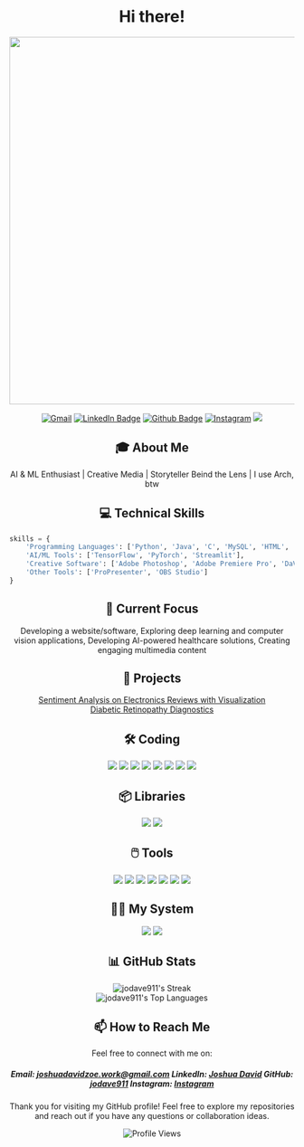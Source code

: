 # <div align="center">Hi there!</div>

<div align="center">
  <img src="https://i.giphy.com/media/v1.Y2lkPTc5MGI3NjExZTR0M2c0Y29uNmRsZWxpOHU2dnVpM2pub3g5NnRqNHoxcnM1dXdvOCZlcD12MV9pbnRlcm5hbF9naWZfYnlfaWQmY3Q9Zw/6ZtPDJr6mto5sCydfw/giphy.gif" width='650'/>
</div>

<div align="center">
  
[![Gmail](https://img.shields.io/badge/Gmail-8A2BE2?style=flat&logo=Gmail&logoColor=white)](mailto:joshuadavidzoe.work@gmail.com)
[![LinkedIn Badge](https://img.shields.io/badge/-LinkedIn-0077B5?style=flat&logo=Linkedin&logoColor=white&link=https://www.linkedin.com/in/joshua-david-4b658821b/)](https://www.linkedin.com/in/joshua-david-4b658821b/)
[![Github Badge](https://img.shields.io/badge/-Github-242A2D?style=flat&logo=Github&logoColor=white&link=https://github.com/jodave911/)](https://github.com/jodave911/)
[![Instagram](https://img.shields.io/badge/-Instagram-D42F8A?style=flat&logo=instagram&logoColor=white&link=https://www.instagram.com/_jo_dave_/)](https://www.instagram.com/_jo_dave_/)
![](https://komarev.com/ghpvc/?username=jodave911)
  
</div>

## <div align="center">🎓 About Me</div>

<div align="center"> AI & ML Enthusiast | Creative Media | Storyteller Beind the Lens | I use Arch, btw </div>



## <div align="center">💻 Technical Skills</div>

<div align="left">

```python
skills = {
    'Programming Languages': ['Python', 'Java', 'C', 'MySQL', 'HTML', 'CSS'],
    'AI/ML Tools': ['TensorFlow', 'PyTorch', 'Streamlit'],
    'Creative Software': ['Adobe Photoshop', 'Adobe Premiere Pro', 'DaVinci Resolve', 'Blender'],
    'Other Tools': ['ProPresenter', 'OBS Studio']
}
```
</div>



## <div align="center">🔭 Current Focus</div>
<div align="center">
Developing a website/software,
Exploring deep learning and computer vision applications,
Developing AI-powered healthcare solutions,
Creating engaging multimedia content
</div>

## <div align="center">🚀 Projects</div>

<div align="center">

[Sentiment Analysis on Electronics Reviews with Visualization](https://github.com/jodave911/Sentiment-Analysis-using-Amazon-Electronic-Reviews) <br>
[Diabetic Retinopathy Diagnostics](https://github.com/jodave911/Diabetic-Retinopathy-Diagnostics)

</div>

## <div align="center">🛠️ Coding </div>

<div align="center">

![](https://img.shields.io/badge/HTML-239120?style=for-the-badge&logo=html5&logoColor=white)
![](https://img.shields.io/badge/PHP-777BB4?style=for-the-badge&logo=php&logoColor=white)
![](https://img.shields.io/badge/CSS-239120?&style=for-the-badge&logo=css3&logoColor=white)
![](https://img.shields.io/badge/Markdown-000000?style=for-the-badge&logo=markdown&logoColor=white)
![](https://img.shields.io/badge/Java-ED8B00?style=for-the-badge&logo=openjdk&logoColor=white)
![](https://img.shields.io/badge/C-00599C?style=for-the-badge&logo=c&logoColor=white)
![](https://img.shields.io/badge/MySQL-00000F?style=for-the-badge&logo=mysql&logoColor=white)
![](https://img.shields.io/badge/Python-3776AB?style=for-the-badge&logo=python&logoColor=white)
</div>

## <div align="center">📦 Libraries </div>

<div align="center">

![](https://img.shields.io/badge/TensorFlow-FF6F00?style=for-the-badge&logo=tensorflow&logoColor=white)
![](https://img.shields.io/badge/PyTorch-EE4C2C?style=for-the-badge&logo=pytorch&logoColor=white)
</div>

## <div align='center'>🖱️ Tools </div>

<div align='center'>

![](https://img.shields.io/badge/blender-%23F5792A.svg?style=for-the-badge&logo=blender&logoColor=white)
![](https://img.shields.io/badge/Adobe%20Lightroom-31A8FF?style=for-the-badge&logo=Adobe%20Lightroom&logoColor=white)
![](https://img.shields.io/badge/Adobe-Photoshop-31A8FF?style=for-the-badge&logo=Adobe-Photoshop&logoColor=white)
![](https://img.shields.io/badge/Adobe-Premiere%20Pro-9999FF?style=for-the-badge&logo=Adobe-Premiere%20Pro&logoColor=white)
![](https://img.shields.io/badge/Colab-F9AB00?style=for-the-badge&logo=googlecolab&color=525252)
![](https://img.shields.io/badge/Visual_Studio_Code-0078D4?style=for-the-badge&logo=visual%20studio%20code&logoColor=white)
![](https://img.shields.io/badge/NeoVim-%2357A143.svg?&style=for-the-badge&logo=neovim&logoColor=white)
</div>

## <div align="center">🧑‍💻️ My System </div>

<div align="center">

![](https://img.shields.io/badge/Intel-Core_i7_8th-0071C5?style=for-the-badge&logo=intel&logoColor=white)
![](https://img.shields.io/badge/Windows-LENOVO_ThinkPad_t480-0078D6?style=for-the-badge&logo=windows&logoColor=white)
</div>


## <div align="center">📊 GitHub Stats</div>

<div align="center">
    
![jodave911's Streak](https://github-readme-streak-stats.herokuapp.com/?user=jodave911&theme=default&hide_border=true)  
![jodave911's Top Languages](https://github-readme-stats.vercel.app/api/top-langs/?username=jodave911&theme=default&show_icons=true&hide_border=true&layout=compact)

</div>


 

## <div align="center">📫 How to Reach Me</div>
<div align="center"> 

Feel free to connect with me on:
##### Email: [joshuadavidzoe.work@gmail.com](mailto:joshuadavidzoe.work@gmail.com) LinkedIn: [Joshua David](https://www.linkedin.com/in/joshua-david-4b658821b/)  GitHub: [jodave911](https://github.com/jodave911) Instagram: [Instagram](https://www.instagram.com/_jo_dave_/) 

<p> 
Thank you for visiting my GitHub profile! Feel free to explore my repositories and reach out if you have any questions or collaboration ideas.
</p>
</div> 

<div align="center"> 

<img src="https://komarev.com/ghpvc/?username=jodave911&style=flat-square&color=blue" alt="Profile Views"/> 
 
</div>
